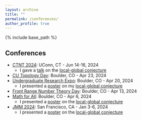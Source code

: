 ```yaml
---
layout: archive
title: ""
permalink: /conferences/
author_profile: true
---
```


{% include base_path %}

## Conferences
* <a href="https://ctnt-summer.math.uconn.edu/conference-24/">CTNT 2024</a>: UConn, CT - Jun 14-16, 2024
  * I gave a [talk](/files/CTNTpres.pdf) on the <a href="https://clydekertzer.com/papers/">local-global conjecture</a>
* <a href="https://math.colorado.edu/seminars/?date=2024-04-23">CU Topology Day</a>: Boulder, CO - Apr 23, 2024
* <a href = "https://calendar.colorado.edu/event/undergraduate-research-expo">Undergraduate Research Expo</a>: Boulder, CO - Apr 20, 2024
  * I presented a [poster](/files/Poster.pdf) on my <a href="https://clydekertzer.com/papers/">local-global conjecture</a>
* <a href="https://sites.google.com/view/frontrangenumbertheoryday/home?authuser=0">Front Range Number Theory Day</a>: Boulder, CO - Apr 13, 2024
* <a href="https://sites.google.com/view/mathforallnola/satellite-conference/boulder-co?authuser=0">Math for All</a>: Boulder, CO - Apr 6, 2024
  * I presented a [poster](/files/Poster.pdf) on the <a href="https://clydekertzer.com/papers/">local-global conjecture</a>
* <a href="https://meetings.ams.org/math/jmm2024/meetingapp.cgi/Paper/28472">JMM 2024</a>: San Francisco, CA - Jan 3-6, 2024
  * I presented a [poster](/files/Poster.pdf) on the <a href="https://clydekertzer.com/papers/">local-global conjecture</a>


